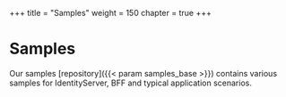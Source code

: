 +++
title = "Samples"
weight = 150
chapter = true
+++

# Samples

Our samples [repository]({{< param samples_base >}}) contains various samples for IdentityServer, BFF and typical application scenarios.